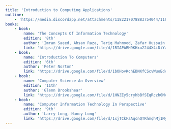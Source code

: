```yaml
---
title: 'Introduction to Computing Applications'
outline:
    - 'https://media.discordapp.net/attachments/1182217078883754044/1182239645384314960/Intro_To_Computing_Applications.jpg?ex=6583f978&is=65718478&hm=57d4ee4e2de269e5a93877f4157c89faf4d264fa2303bc4bf31e5d4f5192c52f&=&format=webp&width=656&height=676'
books:
    - book:
        name: 'The Concepts Of Information Technology'
        edition: '8th'
        author: 'Imran Saeed, Ahsan Raza, Tariq Mahmood, Zafar Hussain'
        link: 'https://drive.google.com/file/d/1RIAPABH9KHxu2244X4iDiYaX_77vEfJ1/view'
    - book:
        name: 'Introduction To Computers'
        edition: '6th'
        author: 'Peter Norton'
        link: 'https://drive.google.com/file/d/1bOHovKchEDNKfCScvWuoEdc5-v_st_MT/view'
    - book:
        name: 'Computer Science An Overview'
        edition: '11th'
        author: 'Glenn Brookshear'
        link: 'https://drive.google.com/file/d/1HNZEy5cryhbBfSEqRczh0McuyCDLLRw4/view'
    - book:
        name: 'Computer Information Technology In Perspective'
        edition: '9th'
        author: 'Larry Long, Nancy Long'
        link: 'https://drive.google.com/file/d/1xjTCkFaAqcnQTRhmqhMj1MyhooTt2ood/view'
---
```

